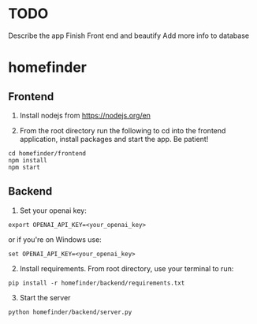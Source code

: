 
# TODO 
Describe the app
Finish Front end and beautify
Add more info to database

# homefinder

## Frontend
1. Install nodejs from https://nodejs.org/en

2. From the root directory run the following to cd into the frontend application, install packages and start the app. Be patient!
```
cd homefinder/frontend
npm install
npm start
```

## Backend

1. Set your openai key:
```
export OPENAI_API_KEY=<your_openai_key>
```
or if you're on Windows use:
```
set OPENAI_API_KEY=<your_openai_key>
```

2. Install requirements. From root directory, use your terminal to run:
```
pip install -r homefinder/backend/requirements.txt
```

3. Start the server
```
python homefinder/backend/server.py
```
